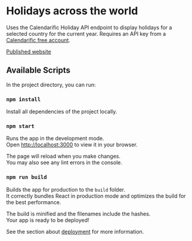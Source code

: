 # Holidays across the world

Uses the Calendarific Holiday API endpoint to display holidays for a selected country for the current year.
Requires an API key from a [Calendarific free account](https://calendarific.com/signup).

[Published website](jopnelli-world-holidays.surge.sh)

## Available Scripts

In the project directory, you can run:

### `npm install`

Install all dependencies of the project locally.

### `npm start`

Runs the app in the development mode.\
Open [http://localhost:3000](http://localhost:3000) to view it in your browser.

The page will reload when you make changes.\
You may also see any lint errors in the console.

### `npm run build`

Builds the app for production to the `build` folder.\
It correctly bundles React in production mode and optimizes the build for the best performance.

The build is minified and the filenames include the hashes.\
Your app is ready to be deployed!

See the section about [deployment](https://facebook.github.io/create-react-app/docs/deployment) for more information.
